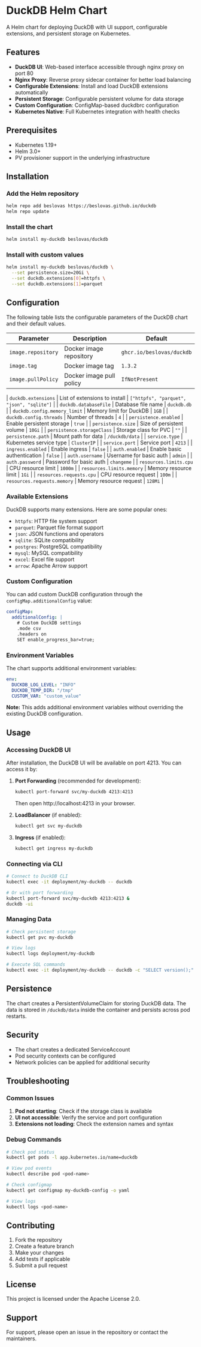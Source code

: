 # DuckDB Helm Chart

A Helm chart for deploying DuckDB with UI support, configurable extensions, and persistent storage on Kubernetes.

## Features

- **DuckDB UI**: Web-based interface accessible through nginx proxy on port 80
- **Nginx Proxy**: Reverse proxy sidecar container for better load balancing
- **Configurable Extensions**: Install and load DuckDB extensions automatically
- **Persistent Storage**: Configurable persistent volume for data storage
- **Custom Configuration**: ConfigMap-based duckdbrc configuration
- **Kubernetes Native**: Full Kubernetes integration with health checks

## Prerequisites

- Kubernetes 1.19+
- Helm 3.0+
- PV provisioner support in the underlying infrastructure

## Installation

### Add the Helm repository

```bash
helm repo add beslovas https://beslovas.github.io/duckdb
helm repo update
```

### Install the chart

```bash
helm install my-duckdb beslovas/duckdb
```

### Install with custom values

```bash
helm install my-duckdb beslovas/duckdb \
  --set persistence.size=20Gi \
  --set duckdb.extensions[0]=httpfs \
  --set duckdb.extensions[1]=parquet
```

## Configuration

The following table lists the configurable parameters of the DuckDB chart and their default values.

| Parameter | Description | Default |
|-----------|-------------|---------|
| `image.repository` | Docker image repository | `ghcr.io/beslovas/duckdb` |
| `image.tag` | Docker image tag | `1.3.2` |
| `image.pullPolicy` | Docker image pull policy | `IfNotPresent` |

| `duckdb.extensions` | List of extensions to install | `["httpfs", "parquet", "json", "sqlite"]` |
| `duckdb.databaseFile` | Database file name | `duckdb.db` |
| `duckdb.config.memory_limit` | Memory limit for DuckDB | `1GB` |
| `duckdb.config.threads` | Number of threads | `4` |
| `persistence.enabled` | Enable persistent storage | `true` |
| `persistence.size` | Size of persistent volume | `10Gi` |
| `persistence.storageClass` | Storage class for PVC | `""` |
| `persistence.path` | Mount path for data | `/duckdb/data` |
| `service.type` | Kubernetes service type | `ClusterIP` |
| `service.port` | Service port | `4213` |
| `ingress.enabled` | Enable ingress | `false` |
| `auth.enabled` | Enable basic authentication | `false` |
| `auth.username` | Username for basic auth | `admin` |
| `auth.password` | Password for basic auth | `changeme` |
| `resources.limits.cpu` | CPU resource limit | `1000m` |
| `resources.limits.memory` | Memory resource limit | `1Gi` |
| `resources.requests.cpu` | CPU resource request | `100m` |
| `resources.requests.memory` | Memory resource request | `128Mi` |

### Available Extensions

DuckDB supports many extensions. Here are some popular ones:

- `httpfs`: HTTP file system support
- `parquet`: Parquet file format support
- `json`: JSON functions and operators
- `sqlite`: SQLite compatibility
- `postgres`: PostgreSQL compatibility
- `mysql`: MySQL compatibility
- `excel`: Excel file support
- `arrow`: Apache Arrow support

### Custom Configuration

You can add custom DuckDB configuration through the `configMap.additionalConfig` value:

```yaml
configMap:
  additionalConfig: |
    # Custom DuckDB settings
    .mode csv
    .headers on
    SET enable_progress_bar=true;
```

### Environment Variables

The chart supports additional environment variables:

```yaml
env:
  DUCKDB_LOG_LEVEL: "INFO"
  DUCKDB_TEMP_DIR: "/tmp"
  CUSTOM_VAR: "custom_value"
```

**Note:** This adds additional environment variables without overriding the existing DuckDB configuration.

## Usage

### Accessing DuckDB UI

After installation, the DuckDB UI will be available on port 4213. You can access it by:

1. **Port Forwarding** (recommended for development):
   ```bash
   kubectl port-forward svc/my-duckdb 4213:4213
   ```
   Then open http://localhost:4213 in your browser.

2. **LoadBalancer** (if enabled):
   ```bash
   kubectl get svc my-duckdb
   ```

3. **Ingress** (if enabled):
   ```bash
   kubectl get ingress my-duckdb
   ```

### Connecting via CLI

```bash
# Connect to DuckDB CLI
kubectl exec -it deployment/my-duckdb -- duckdb

# Or with port forwarding
kubectl port-forward svc/my-duckdb 4213:4213 &
duckdb -ui
```

### Managing Data

```bash
# Check persistent storage
kubectl get pvc my-duckdb

# View logs
kubectl logs deployment/my-duckdb

# Execute SQL commands
kubectl exec -it deployment/my-duckdb -- duckdb -c "SELECT version();"
```

## Persistence

The chart creates a PersistentVolumeClaim for storing DuckDB data. The data is stored in `/duckdb/data` inside the container and persists across pod restarts.

## Security

- The chart creates a dedicated ServiceAccount
- Pod security contexts can be configured
- Network policies can be applied for additional security

## Troubleshooting

### Common Issues

1. **Pod not starting**: Check if the storage class is available
2. **UI not accessible**: Verify the service and port configuration
3. **Extensions not loading**: Check the extension names and syntax

### Debug Commands

```bash
# Check pod status
kubectl get pods -l app.kubernetes.io/name=duckdb

# View pod events
kubectl describe pod <pod-name>

# Check configmap
kubectl get configmap my-duckdb-config -o yaml

# View logs
kubectl logs <pod-name>
```

## Contributing

1. Fork the repository
2. Create a feature branch
3. Make your changes
4. Add tests if applicable
5. Submit a pull request

## License

This project is licensed under the Apache License 2.0.

## Support

For support, please open an issue in the repository or contact the maintainers.
